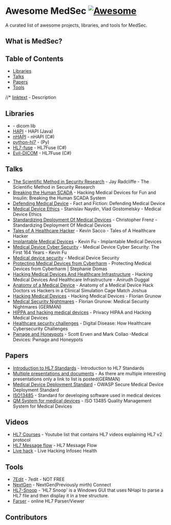 # Awesome MedSec [![Awesome](https://cdn.rawgit.com/sindresorhus/awesome/d7305f38d29fed78fa85652e3a63e154dd8e8829/media/badge.svg)](https://github.com/sindresorhus/awesome)

A curated list of awesome projects, libraries, and tools for MedSec.

## What is MedSec?


## Table of Contents

<!-- MarkdownTOC depth=4 -->
- [Libraries](#libraries)
- [Talks](#talks)
- [Papers](#papers)
- [Tools](#tools)

//* [linktext](link) - Description  
## Libraries
* []() - dicom lib
* [HAPI](https://github.com/hapifhir/hapi-hl7v2) - HAPI (Java)
* [nHAPI](https://github.com/duaneedwards/nHapi) - nHAPI (C#) 
* [python-hl7](https://github.com/johnpaulett/python-hl7) - (Py)
* [HL7-fuse](https://github.com/dib0/HL7Fuse) - HL7Fuse (C#)
* [Evil-DICOM](https://github.com/rexcardan/Evil-DICOM) - HL7Fuse (C#)

## Talks
* [The Scientific Method in Security Research](https://www.youtube.com/watch?v=UkA9JOUcFi4) -  Jay Radcliffe - The Scientific Method in Security Research
* [Breaking the Human SCADA](https://www.youtube.com/watch?v=avf5XF8yS60) - Hacking Medical Devices for Fun and Insulin: Breaking the Human SCADA System
* [Defending Medical Device](https://www.youtube.com/watch?v=RsUJ7qETssU) - Fact and Fiction: Defending Medical Device
* [Medical Device Ethics](https://www.youtube.com/watch?v=g3lvY5an4-E) - Stanislav Naydin, Vlad Gostomelsky - Medical Device Ethics
* [Standardizing Deployment Of Medical Devices](https://www.youtube.com/watch?v=ODiZc04CzgE) - Christopher Frenz - Standardizing Deployment Of Medical Devices
* [Tales of A Healthcare Hacker](https://www.youtube.com/watch?v=ij7uuY-3eXk) - Kevin Sacco - Tales of A Healthcare Hacker
* [Implantable Medical Devices](https://www.youtube.com/watch?v=shTj9WVhVyU) - Kevin Fu - Implantable Medical Devices
* [Medical Device Cyber Security](https://www.youtube.com/watch?v=QKgdvmomopw) - Medical Device Cyber Security: The First 164 Years - Kevin Fu
* [Medical device security](https://www.youtube.com/watch?v=FmFLAlZO6ig) - Medical Device Security
* [Protecting Medical Devices from Cyberharm](https://www.youtube.com/watch?v=EyqwUFJKZo0) - Protecting Medical Devices from Cyberharm | Stephanie Domas
* [Hacking Medical Devices And Healthcare Infrastructure](https://www.youtube.com/watch?v=3S6RQo-OQ24) - Hacking Medical Devices And Healthcare Infrastructure - Anirudh Duggal
* [Anatomy of a Medical Device](https://www.youtube.com/watch?v=FnvcocyI4pI) - Anatomy of a Medical Device Hack Doctors vs Hackers in a Clinical Simulation Cage Match Joshua
* [Hacking Medical Devices](https://www.youtube.com/watch?v=KIU2mNpXsPg) - Hacking Medical Devices - Florian Grunow
* [Medical Security Nightmares](https://www.youtube.com/watch?v=0F_eScTUris) - Florian Grunow: Medical Security Nightmares (GERMAN)
* [HIPPA and hacking medical devices](https://www.youtube.com/watch?v=_aqOOPUwJhE) - Privacy HIPAA and Hacking Medical Devices
* [Healthcare security challenges](https://www.youtube.com/watch?v=yjZ-KiZlk7Q) - Digital Disease: How Healthcare Cybersecurity Challenges
* [Pwnage and Honeypots](https://www.youtube.com/watch?v=ZusL2BY6_XU) - Scott Erven and Mark Collao -Medical Devices: Pwnage and Honeypots


## Papers
* [Introduction to HL7 Standards](http://www.hl7.org/implement/standards/index.cfm?ref=nav) - Introduction to HL7 Standards
* [Multiple presentations and documents](https://www.infosec-health.ch/downloads.html) - As there are multiple interesting presentations only a link to list is posted(GERMAN)
* [Medical Device Deployment Standard](https://www.owasp.org/index.php/OWASP_Secure_Medical_Device_Deployment_Standard) - OWASP Secure Medical Device Deployment Standard
* [ISO13485](https://www.iso.org/standard/59752.html) - Standard for developing software used in medical devices
* [QM System for medical devices](https://www.tuv-sud.co.uk/uk-en/industry/healthcare-medical-devices/quality-management-amp-quality-control/iso-13485-quality-management-system-for-medical-devices) - ISO 13485 Quality Management System for Medical Devices

## Videos
* [HL7 Courses](https://www.youtube.com/watch?v=ZAgdYR1rmEQ&list=PLNH9Hx9ks4CediBpp9Yr9N8icTfCr0TUN) - Youtube list that contains HL7 videos explaining HL7 v2 protocol
* [HL7 Message flow](https://www.youtube.com/watch?v=-suRA7cJ9fI) - HL7 Message Flow
* [Live hack](https://www.youtube.com/watch?v=2svPAJViJ1o) - Live Hacking Infosec Health



## Tools 
* [7Edit](http://www.7edit.com/home/index.php) - 7edit - NOT FREE
* [NextGen](https://www.nextgen.com/products-and-services/integration-engine) - NextGen(Previously mirth) Connect 
* [HL7-Snoop](https://github.com/dgrinberg/HL7-Snoop) - 'HL7 Snoop' is a Windows GUI that uses NHapi to parse a HL7 file and then display it in a tree structure.
* [Farser](https://hl7.cc/) - online HL7 Parser/Viewer


## Contributors

